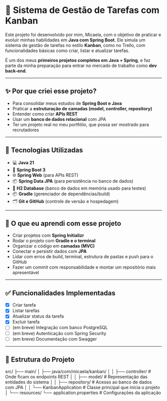 # 📝 Sistema de Gestão de Tarefas com Kanban

Este projeto foi desenvolvido por mim, Micaela, com o objetivo de praticar e evoluir minhas habilidades em **Java com Spring Boot**. Ele simula um sistema de gestão de tarefas no estilo **Kanban**, como no Trello, com funcionalidades básicas como criar, listar e atualizar tarefas.

É um dos meus **primeiros projetos completos em Java + Spring**, e faz parte da minha preparação para entrar no mercado de trabalho como **dev back-end**.

---

## ✨ Por que criei esse projeto?

- Para consolidar meus estudos de **Spring Boot e Java**
- Praticar a **estruturação de camadas (model, controller, repository)**
- Entender como criar **APIs REST**
- Usar um **banco de dados relacional** com JPA
- Ter um projeto real no meu portfólio, que possa ser mostrado para recrutadores

---

## 🚀 Tecnologias Utilizadas

- 💻 **Java 21**
- 🔧 **Spring Boot 3**
- 🌐 **Spring Web** (para APIs REST)
- 📦 **Spring Data JPA** (para persistência no banco de dados)
- 🧪 **H2 Database** (banco de dados em memória usado para testes)
- 📦 **Gradle** (gerenciador de dependências/build)
- 🗂️ **Git e GitHub** (controle de versão e hospedagem)

---

## 🧠 O que eu aprendi com esse projeto

- Criar projetos com **Spring Initializr**
- Rodar o projeto com **Gradle e o terminal**
- Organizar o código em **camadas (MVC)**
- Conectar e persistir dados com **JPA**
- Lidar com erros de build, terminal, estrutura de pastas e push para o GitHub
- Fazer um commit com responsabilidade e montar um repositório mais apresentável

---

## ✅ Funcionalidades Implementadas

- [x] Criar tarefa
- [x] Listar tarefas
- [x] Atualizar status da tarefa
- [x] Excluir tarefa
- [ ] (em breve) Integração com banco PostgreSQL
- [ ] (em breve) Autenticação com Spring Security
- [ ] (em breve) Documentação com Swagger

---

## 🧱 Estrutura do Projeto

src/
├── main/
│ ├── java/com/micaela/kanban/
│ │ ├── controller/ # Onde ficam os endpoints REST
│ │ ├── model/ # Representação das entidades do sistema
│ │ ├── repository/ # Acesso ao banco de dados com JPA
│ │ └── KanbanApplication # Classe principal que inicia o projeto
│
└── resources/
└── application.properties # Configurações da aplicação

